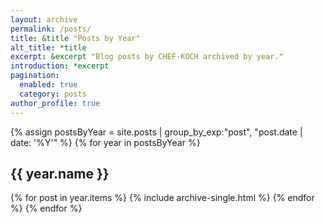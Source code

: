 ```yaml
---
layout: archive
permalink: /posts/
title: &title "Posts by Year"
alt_title: *title
excerpt: &excerpt "Blog posts by CHEF-KOCH archived by year."
introduction: *excerpt
pagination:
  enabled: true
  category: posts
author_profile: true  
---
```

{% assign postsByYear = site.posts | group_by_exp:"post", "post.date | date: '%Y'"  %}
{% for year in postsByYear %}
  <h2 id="{{ year.name | slugify }}" class="archive__subtitle">{{ year.name }}</h2>
  {% for post in year.items %}
    {% include archive-single.html %}
  {% endfor %}
{% endfor %}
